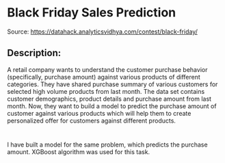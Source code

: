 # Black Friday Sales Prediction
Source: https://datahack.analyticsvidhya.com/contest/black-friday/

## Description:
A retail company wants to understand the customer purchase behavior (specifically, purchase amount) against various products of different categories. They have shared purchase summary of various customers for selected high volume products from last month. The data set contains customer demographics, product details and purchase amount from last month.
Now, they want to build a model to predict the purchase amount of customer against various products which will help them to create personalized offer for customers against different products.

#
I have built a model for the same problem, which predicts the purchase amount. XGBoost algorithm was used for this task.
